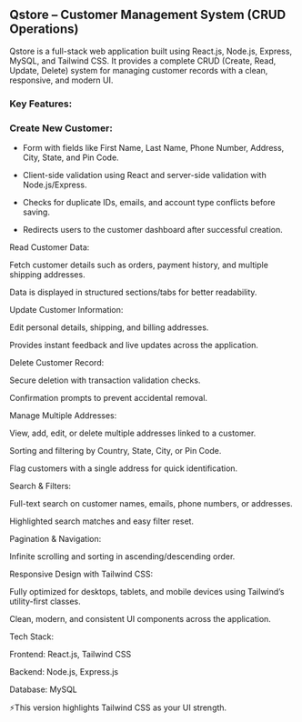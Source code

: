 ## Qstore – Customer Management System (CRUD Operations)

Qstore is a full-stack web application built using React.js, Node.js, Express, MySQL, and Tailwind CSS. It provides a complete CRUD (Create, Read, Update, Delete) system for managing customer records with a clean, responsive, and modern UI.

### Key Features:

### Create New Customer:

- Form with fields like First Name, Last Name, Phone Number, Address, City, State, and Pin Code.

- Client-side validation using React and server-side validation with Node.js/Express.

- Checks for duplicate IDs, emails, and account type conflicts before saving.

- Redirects users to the customer dashboard after successful creation.

Read Customer Data:

Fetch customer details such as orders, payment history, and multiple shipping addresses.

Data is displayed in structured sections/tabs for better readability.

Update Customer Information:

Edit personal details, shipping, and billing addresses.

Provides instant feedback and live updates across the application.

Delete Customer Record:

Secure deletion with transaction validation checks.

Confirmation prompts to prevent accidental removal.

Manage Multiple Addresses:

View, add, edit, or delete multiple addresses linked to a customer.

Sorting and filtering by Country, State, City, or Pin Code.

Flag customers with a single address for quick identification.

Search & Filters:

Full-text search on customer names, emails, phone numbers, or addresses.

Highlighted search matches and easy filter reset.

Pagination & Navigation:

Infinite scrolling and sorting in ascending/descending order.

Responsive Design with Tailwind CSS:

Fully optimized for desktops, tablets, and mobile devices using Tailwind’s utility-first classes.

Clean, modern, and consistent UI components across the application.

Tech Stack:

Frontend: React.js, Tailwind CSS

Backend: Node.js, Express.js

Database: MySQL

⚡This version highlights Tailwind CSS as your UI strength.
